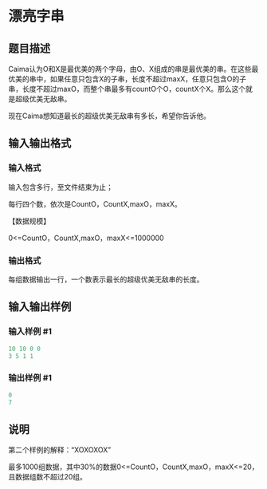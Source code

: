 # 漂亮字串

## 题目描述

Caima认为O和X是最优美的两个字母，由O、X组成的串是最优美的串。在这些最优美的串中，如果任意只包含X的子串，长度不超过maxX，任意只包含O的子串，长度不超过maxO，而整个串最多有countO个O，countX个X。那么这个就是超级优美无敌串。

现在Caima想知道最长的超级优美无敌串有多长，希望你告诉他。

## 输入输出格式

### 输入格式

输入包含多行，至文件结束为止；

每行四个数，依次是CountO，CountX,maxO，maxX。

【数据规模】

0<=CountO，CountX,maxO，maxX<=1000000

### 输出格式

每组数据输出一行，一个数表示最长的超级优美无敌串的长度。

## 输入输出样例

### 输入样例 #1

```cpp
10 10 0 0
3 5 1 1

```
### 输出样例 #1

```cpp
0
7

```
## 说明

第二个样例的解释：“XOXOXOX”

最多1000组数据，其中30%的数据0<=CountO，CountX,maxO，maxX<=20，且数据组数不超过20组。

